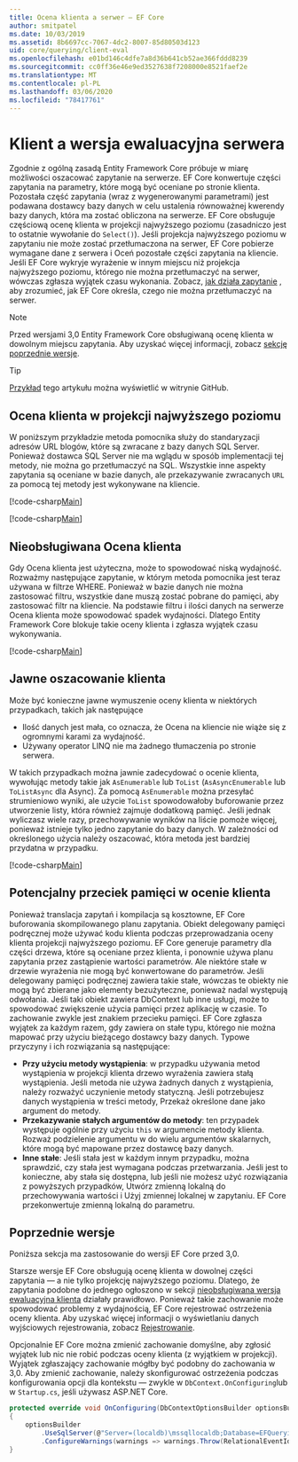 ```yaml
---
title: Ocena klienta a serwer — EF Core
author: smitpatel
ms.date: 10/03/2019
ms.assetid: 8b6697cc-7067-4dc2-8007-85d80503d123
uid: core/querying/client-eval
ms.openlocfilehash: e01bd146c4dfe7a8d36b641cb52ae366fddd8239
ms.sourcegitcommit: cc0ff36e46e9ed3527638f7208000e8521faef2e
ms.translationtype: MT
ms.contentlocale: pl-PL
ms.lasthandoff: 03/06/2020
ms.locfileid: "78417761"
---
```

# <a name="client-vs-server-evaluation"></a>Klient a wersja ewaluacyjna serwera

Zgodnie z ogólną zasadą Entity Framework Core próbuje w miarę możliwości oszacować zapytanie na serwerze. EF Core konwertuje części zapytania na parametry, które mogą być oceniane po stronie klienta. Pozostała część zapytania (wraz z wygenerowanymi parametrami) jest podawana dostawcy bazy danych w celu ustalenia równoważnej kwerendy bazy danych, która ma zostać obliczona na serwerze. EF Core obsługuje częściową ocenę klienta w projekcji najwyższego poziomu (zasadniczo jest to ostatnie wywołanie do `Select()`). Jeśli projekcja najwyższego poziomu w zapytaniu nie może zostać przetłumaczona na serwer, EF Core pobierze wymagane dane z serwera i Oceń pozostałe części zapytania na kliencie. Jeśli EF Core wykryje wyrażenie w innym miejscu niż projekcja najwyższego poziomu, którego nie można przetłumaczyć na serwer, wówczas zgłasza wyjątek czasu wykonania. Zobacz, [jak działa zapytanie](xref:core/querying/how-query-works) , aby zrozumieć, jak EF Core określa, czego nie można przetłumaczyć na serwer.

> [!NOTE]
> Przed wersjami 3,0 Entity Framework Core obsługiwaną ocenę klienta w dowolnym miejscu zapytania. Aby uzyskać więcej informacji, zobacz [sekcję poprzednie wersje](#previous-versions).

> [!TIP]
> [Przykład](https://github.com/dotnet/EntityFramework.Docs/tree/master/samples/core/Querying) tego artykułu można wyświetlić w witrynie GitHub.

## <a name="client-evaluation-in-the-top-level-projection"></a>Ocena klienta w projekcji najwyższego poziomu

W poniższym przykładzie metoda pomocnika służy do standaryzacji adresów URL blogów, które są zwracane z bazy danych SQL Server. Ponieważ dostawca SQL Server nie ma wglądu w sposób implementacji tej metody, nie można go przetłumaczyć na SQL. Wszystkie inne aspekty zapytania są oceniane w bazie danych, ale przekazywanie zwracanych `URL` za pomocą tej metody jest wykonywane na kliencie.

[!code-csharp[Main](../../../samples/core/Querying/ClientEval/Sample.cs#ClientProjection)]

[!code-csharp[Main](../../../samples/core/Querying/ClientEval/Sample.cs#ClientMethod)]

## <a name="unsupported-client-evaluation"></a>Nieobsługiwana Ocena klienta

Gdy Ocena klienta jest użyteczna, może to spowodować niską wydajność. Rozważmy następujące zapytanie, w którym metoda pomocnika jest teraz używana w filtrze WHERE. Ponieważ w bazie danych nie można zastosować filtru, wszystkie dane muszą zostać pobrane do pamięci, aby zastosować filtr na kliencie. Na podstawie filtru i ilości danych na serwerze Ocena klienta może spowodować spadek wydajności. Dlatego Entity Framework Core blokuje takie oceny klienta i zgłasza wyjątek czasu wykonywania.

[!code-csharp[Main](../../../samples/core/Querying/ClientEval/Sample.cs#ClientWhere)]

## <a name="explicit-client-evaluation"></a>Jawne oszacowanie klienta

Może być konieczne jawne wymuszenie oceny klienta w niektórych przypadkach, takich jak następujące

- Ilość danych jest mała, co oznacza, że Ocena na kliencie nie wiąże się z ogromnymi karami za wydajność.
- Używany operator LINQ nie ma żadnego tłumaczenia po stronie serwera.

W takich przypadkach można jawnie zadecydować o ocenie klienta, wywołując metody takie jak `AsEnumerable` lub `ToList` (`AsAsyncEnumerable` lub `ToListAsync` dla Async). Za pomocą `AsEnumerable` można przesyłać strumieniowo wyniki, ale użycie `ToList` spowodowałoby buforowanie przez utworzenie listy, która również zajmuje dodatkową pamięć. Jeśli jednak wyliczasz wiele razy, przechowywanie wyników na liście pomoże więcej, ponieważ istnieje tylko jedno zapytanie do bazy danych. W zależności od określonego użycia należy oszacować, która metoda jest bardziej przydatna w przypadku.

[!code-csharp[Main](../../../samples/core/Querying/ClientEval/Sample.cs#ExplicitClientEval)]

## <a name="potential-memory-leak-in-client-evaluation"></a>Potencjalny przeciek pamięci w ocenie klienta

Ponieważ translacja zapytań i kompilacja są kosztowne, EF Core buforowania skompilowanego planu zapytania. Obiekt delegowany pamięci podręcznej może używać kodu klienta podczas przeprowadzania oceny klienta projekcji najwyższego poziomu. EF Core generuje parametry dla części drzewa, które są oceniane przez klienta, i ponownie używa planu zapytania przez zastąpienie wartości parametrów. Ale niektóre stałe w drzewie wyrażenia nie mogą być konwertowane do parametrów. Jeśli delegowany pamięci podręcznej zawiera takie stałe, wówczas te obiekty nie mogą być zbierane jako elementy bezużyteczne, ponieważ nadal występują odwołania. Jeśli taki obiekt zawiera DbContext lub inne usługi, może to spowodować zwiększenie użycia pamięci przez aplikację w czasie. To zachowanie zwykle jest znakiem przecieku pamięci. EF Core zgłasza wyjątek za każdym razem, gdy zawiera on stałe typu, którego nie można mapować przy użyciu bieżącego dostawcy bazy danych. Typowe przyczyny i ich rozwiązania są następujące:

- **Przy użyciu metody wystąpienia**: w przypadku używania metod wystąpienia w projekcji klienta drzewo wyrażenia zawiera stałą wystąpienia. Jeśli metoda nie używa żadnych danych z wystąpienia, należy rozważyć uczynienie metody statyczną. Jeśli potrzebujesz danych wystąpienia w treści metody, Przekaż określone dane jako argument do metody.
- **Przekazywanie stałych argumentów do metody**: ten przypadek występuje ogólnie przy użyciu `this` w argumencie metody klienta. Rozważ podzielenie argumentu w do wielu argumentów skalarnych, które mogą być mapowane przez dostawcę bazy danych.
- **Inne stałe**: Jeśli stała jest w każdym innym przypadku, można sprawdzić, czy stała jest wymagana podczas przetwarzania. Jeśli jest to konieczne, aby stała się dostępna, lub jeśli nie możesz użyć rozwiązania z powyższych przypadków, Utwórz zmienną lokalną do przechowywania wartości i Użyj zmiennej lokalnej w zapytaniu. EF Core przekonwertuje zmienną lokalną do parametru.

## <a name="previous-versions"></a>Poprzednie wersje

Poniższa sekcja ma zastosowanie do wersji EF Core przed 3,0.

Starsze wersje EF Core obsługują ocenę klienta w dowolnej części zapytania — a nie tylko projekcję najwyższego poziomu. Dlatego, że zapytania podobne do jednego ogłoszono w sekcji [nieobsługiwana wersja ewaluacyjna klienta](#unsupported-client-evaluation) działały prawidłowo. Ponieważ takie zachowanie może spowodować problemy z wydajnością, EF Core rejestrować ostrzeżenia oceny klienta. Aby uzyskać więcej informacji o wyświetlaniu danych wyjściowych rejestrowania, zobacz [Rejestrowanie](xref:core/miscellaneous/logging).

Opcjonalnie EF Core można zmienić zachowanie domyślne, aby zgłosić wyjątek lub nic nie robić podczas oceny klienta (z wyjątkiem w projekcji). Wyjątek zgłaszający zachowanie mógłby być podobny do zachowania w 3,0. Aby zmienić zachowanie, należy skonfigurować ostrzeżenia podczas konfigurowania opcji dla kontekstu — zwykle w `DbContext.OnConfiguring`lub w `Startup.cs`, jeśli używasz ASP.NET Core.

```csharp
protected override void OnConfiguring(DbContextOptionsBuilder optionsBuilder)
{
    optionsBuilder
        .UseSqlServer(@"Server=(localdb)\mssqllocaldb;Database=EFQuerying;Trusted_Connection=True;")
        .ConfigureWarnings(warnings => warnings.Throw(RelationalEventId.QueryClientEvaluationWarning));
}
```
